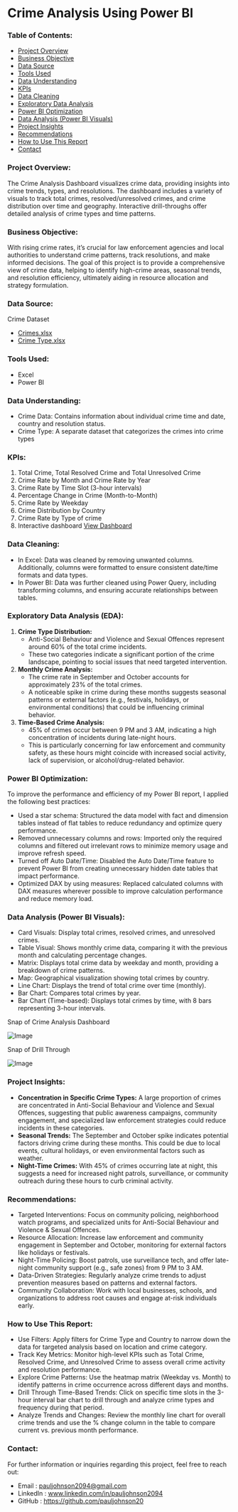 # Crime Analysis Using Power BI

### Table of Contents:
- [Project Overview](#project-overview)
- [Business Objective](#business-objective)
- [Data Source](#data-source)
- [Tools Used](#tools-used)
- [Data Understanding](#data-understanding)
- [KPIs](#kpis)
- [Data Cleaning](#data-cleaning)
- [Exploratory Data Analysis](#exploratory-data-analysis-eda)
- [Power BI Optimization](#power-bi-optimization)
- [Data Analysis (Power BI Visuals)](#data-analysis-power-bi-visuals)
- [Project Insights](#project-insights)
- [Recommendations](#recommendations)
- [How to Use This Report](#how-to-use-this-report)
- [Contact](#contact)


### Project Overview:
The Crime Analysis Dashboard visualizes crime data, providing insights into crime trends, types, and resolutions. The dashboard includes a variety of visuals to track total crimes, resolved/unresolved crimes, and crime distribution over time and geography. Interactive drill-throughs offer detailed analysis of crime types and time patterns.

### Business Objective:
With rising crime rates, it’s crucial for law enforcement agencies and local authorities to understand crime patterns, track resolutions, and make informed decisions. The goal of this project is to provide a comprehensive view of crime data, helping to identify high-crime areas, seasonal trends, and resolution efficiency, ultimately aiding in resource allocation and strategy formulation.

### Data Source:
Crime Dataset
  - [Crimes.xlsx](https://github.com/user-attachments/files/19831355/Crimes.Data.xlsx)
  - [Crime Type.xlsx](https://github.com/user-attachments/files/19831356/Other.Data.xlsx)

### Tools Used:
  - Excel
  - Power BI

### Data Understanding:
  - Crime Data: Contains information about individual crime time and date, country and resolution status.
  - Crime Type: A separate dataset that categorizes the crimes into crime types

### KPIs:
  1. Total Crime, Total Resolved Crime and Total Unresolved Crime
  2. Crime Rate by Month and Crime Rate by Year
  3. Crime Rate by Time Slot (3-hour intervals)
  4. Percentage Change in Crime (Month-to-Month)
  5. Crime Rate by Weekday
  6. Crime Distribution by Country
  7. Crime Rate by Type of crime
  8. Interactive dashboard [View Dashboard](#data-analysis-power-bi-visuals)

### Data Cleaning:
  - In Excel: Data was cleaned by removing unwanted columns. Additionally, columns were formatted to ensure consistent date/time formats and data types.
  - In Power BI: Data was further cleaned using Power Query, including transforming columns, and ensuring accurate relationships between tables.

### Exploratory Data Analysis (EDA):
  1. **Crime Type Distribution:**
      - Anti-Social Behaviour and Violence and Sexual Offences represent around 60% of the total crime incidents.
      - These two categories indicate a significant portion of the crime landscape, pointing to social issues that need targeted intervention.
  2. **Monthly Crime Analysis:**
      - The crime rate in September and October accounts for approximately 23% of the total crimes.
      - A noticeable spike in crime during these months suggests seasonal patterns or external factors (e.g., festivals, holidays, or environmental conditions) that could be influencing criminal behavior.
  3. **Time-Based Crime Analysis:**
      - 45% of crimes occur between 9 PM and 3 AM, indicating a high concentration of incidents during late-night hours.
      - This is particularly concerning for law enforcement and community safety, as these hours might coincide with increased social activity, lack of supervision, or alcohol/drug-related behavior.

### Power BI Optimization:
To improve the performance and efficiency of my Power BI report, I applied the following best practices:
  - Used a star schema: Structured the data model with fact and dimension tables instead of flat tables to reduce redundancy and optimize query performance.
  - Removed unnecessary columns and rows: Imported only the required columns and filtered out irrelevant rows to minimize memory usage and improve refresh speed.
  - Turned off Auto Date/Time: Disabled the Auto Date/Time feature to prevent Power BI from creating unnecessary hidden date tables that impact performance.
  - Optimized DAX by using measures: Replaced calculated columns with DAX measures wherever possible to improve calculation performance and reduce memory load.

### Data Analysis (Power BI Visuals):
  - Card Visuals: Display total crimes, resolved crimes, and unresolved crimes.
  - Table Visual: Shows monthly crime data, comparing it with the previous month and calculating percentage changes.
  - Matrix: Displays total crime data by weekday and month, providing a breakdown of crime patterns.
  - Map: Geographical visualization showing total crimes by country.
  - Line Chart: Displays the trend of total crime over time (monthly).
  - Bar Chart: Compares total crimes by year.
  - Bar Chart (Time-based): Displays total crimes by time, with 8 bars representing 3-hour intervals.

Snap of Crime Analysis Dashboard

![Image](https://github.com/user-attachments/assets/144d35b9-c7f3-4a9f-a002-0d81c57362f4)

Snap of Drill Through

![Image](https://github.com/user-attachments/assets/355acda0-f9cd-4352-93e4-089ff410f53e)

### Project Insights:
  - **Concentration in Specific Crime Types:** A large proportion of crimes are concentrated in Anti-Social Behaviour and Violence and Sexual Offences, suggesting that public awareness campaigns, community engagement, and specialized law enforcement strategies could reduce incidents in these categories.
  - **Seasonal Trends:** The September and October spike indicates potential factors driving crime during these months. This could be due to local events, cultural holidays, or even environmental factors such as weather.
  - **Night-Time Crimes:** With 45% of crimes occurring late at night, this suggests a need for increased night patrols, surveillance, or community outreach during these hours to curb criminal activity.

### Recommendations:
  - Targeted Interventions: Focus on community policing, neighborhood watch programs, and specialized units for Anti-Social Behaviour and Violence & Sexual Offences.
  - Resource Allocation: Increase law enforcement and community engagement in September and October, monitoring for external factors like holidays or festivals.
  - Night-Time Policing: Boost patrols, use surveillance tech, and offer late-night community support (e.g., safe zones) from 9 PM to 3 AM.
  - Data-Driven Strategies: Regularly analyze crime trends to adjust prevention measures based on patterns and external factors.
  - Community Collaboration: Work with local businesses, schools, and organizations to address root causes and engage at-risk individuals early.

### How to Use This Report: 
  - Use Filters: Apply filters for Crime Type and Country to narrow down the data for targeted analysis based on location and crime category.
  - Track Key Metrics: Monitor high-level KPIs such as Total Crime, Resolved Crime, and Unresolved Crime to assess overall crime activity and resolution performance.
  - Explore Crime Patterns: Use the heatmap matrix (Weekday vs. Month) to identify patterns in crime occurrence across different days and months.
  - Drill Through Time-Based Trends: Click on specific time slots in the 3-hour interval bar chart to drill through and analyze crime types and frequency during that period.
  - Analyze Trends and Changes: Review the monthly line chart for overall crime trends and use the % change column in the table to compare current vs. previous month performance.

### Contact:
For further information or inquiries regarding this project, feel free to reach out:
  - Email     : pauljohnson2094@gmail.com
  - LinkedIn  : www.linkedin.com/in/pauljohnson2094
  - GitHub    : https://github.com/pauljohnson20
